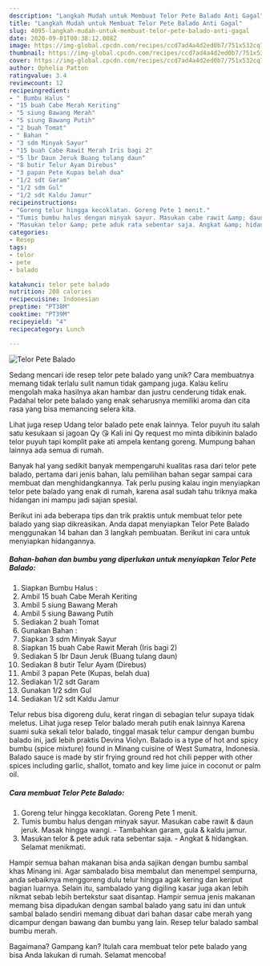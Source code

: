 ```yaml
---
description: "Langkah Mudah untuk Membuat Telor Pete Balado Anti Gagal"
title: "Langkah Mudah untuk Membuat Telor Pete Balado Anti Gagal"
slug: 4095-langkah-mudah-untuk-membuat-telor-pete-balado-anti-gagal
date: 2020-09-01T00:38:12.008Z
image: https://img-global.cpcdn.com/recipes/ccd7ad4a4d2ed0b7/751x532cq70/telor-pete-balado-foto-resep-utama.jpg
thumbnail: https://img-global.cpcdn.com/recipes/ccd7ad4a4d2ed0b7/751x532cq70/telor-pete-balado-foto-resep-utama.jpg
cover: https://img-global.cpcdn.com/recipes/ccd7ad4a4d2ed0b7/751x532cq70/telor-pete-balado-foto-resep-utama.jpg
author: Ophelia Patton
ratingvalue: 3.4
reviewcount: 12
recipeingredient:
- " Bumbu Halus "
- "15 buah Cabe Merah Keriting"
- "5 siung Bawang Merah"
- "5 siung Bawang Putih"
- "2 buah Tomat"
- " Bahan "
- "3 sdm Minyak Sayur"
- "15 buah Cabe Rawit Merah Iris bagi 2"
- "5 lbr Daun Jeruk Buang tulang daun"
- "8 butir Telur Ayam Direbus"
- "3 papan Pete Kupas belah dua"
- "1/2 sdt Garam"
- "1/2 sdm Gul"
- "1/2 sdt Kaldu Jamur"
recipeinstructions:
- "Goreng telur hingga kecoklatan. Goreng Pete 1 menit."
- "Tumis bumbu halus dengan minyak sayur. Masukan cabe rawit &amp; daun jeruk. Masak hingga wangi. Tambahkan garam, gula &amp; kaldu jamur."
- "Masukan telor &amp; pete aduk rata sebentar saja. Angkat &amp; hidangkan. Selamat menikmati."
categories:
- Resep
tags:
- telor
- pete
- balado

katakunci: telor pete balado 
nutrition: 208 calories
recipecuisine: Indonesian
preptime: "PT38M"
cooktime: "PT39M"
recipeyield: "4"
recipecategory: Lunch

---
```



![Telor Pete Balado](https://img-global.cpcdn.com/recipes/ccd7ad4a4d2ed0b7/751x532cq70/telor-pete-balado-foto-resep-utama.jpg)

Sedang mencari ide resep telor pete balado yang unik? Cara membuatnya memang tidak terlalu sulit namun tidak gampang juga. Kalau keliru mengolah maka hasilnya akan hambar dan justru cenderung tidak enak. Padahal telor pete balado yang enak seharusnya memiliki aroma dan cita rasa yang bisa memancing selera kita.

Lihat juga resep Udang telor balado pete enak lainnya. Telor puyuh itu salah satu kesukaan si jagoan Qy 😘 Kali ini Qy request mo minta dibikinin balado telor puyuh tapi komplit pake ati ampela kentang goreng. Mumpung bahan lainnya ada semua di rumah.

Banyak hal yang sedikit banyak mempengaruhi kualitas rasa dari telor pete balado, pertama dari jenis bahan, lalu pemilihan bahan segar sampai cara membuat dan menghidangkannya. Tak perlu pusing kalau ingin menyiapkan telor pete balado yang enak di rumah, karena asal sudah tahu triknya maka hidangan ini mampu jadi sajian spesial.


Berikut ini ada beberapa tips dan trik praktis untuk membuat telor pete balado yang siap dikreasikan. Anda dapat menyiapkan Telor Pete Balado menggunakan 14 bahan dan 3 langkah pembuatan. Berikut ini cara untuk menyiapkan hidangannya.

<!--inarticleads1-->

##### Bahan-bahan dan bumbu yang diperlukan untuk menyiapkan Telor Pete Balado:

1. Siapkan  Bumbu Halus :
1. Ambil 15 buah Cabe Merah Keriting
1. Ambil 5 siung Bawang Merah
1. Ambil 5 siung Bawang Putih
1. Sediakan 2 buah Tomat
1. Gunakan  Bahan :
1. Siapkan 3 sdm Minyak Sayur
1. Siapkan 15 buah Cabe Rawit Merah (Iris bagi 2)
1. Sediakan 5 lbr Daun Jeruk (Buang tulang daun)
1. Sediakan 8 butir Telur Ayam (Direbus)
1. Ambil 3 papan Pete (Kupas, belah dua)
1. Sediakan 1/2 sdt Garam
1. Gunakan 1/2 sdm Gul
1. Sediakan 1/2 sdt Kaldu Jamur


Telur rebus bisa digoreng dulu, kerat ringan di sebagian telur supaya tidak meletus. Lihat juga resep Telor balado merah putih enak lainnya Karena suami suka sekali telor balado, tinggal masak telur campur dengan bumbu balado ini, jadi lebih praktis Devina Violyn. Balado is a type of hot and spicy bumbu (spice mixture) found in Minang cuisine of West Sumatra, Indonesia. Balado sauce is made by stir frying ground red hot chili pepper with other spices including garlic, shallot, tomato and key lime juice in coconut or palm oil. 

<!--inarticleads2-->

##### Cara membuat Telor Pete Balado:

1. Goreng telur hingga kecoklatan. Goreng Pete 1 menit.
1. Tumis bumbu halus dengan minyak sayur. Masukan cabe rawit &amp; daun jeruk. Masak hingga wangi. - Tambahkan garam, gula &amp; kaldu jamur.
1. Masukan telor &amp; pete aduk rata sebentar saja. - Angkat &amp; hidangkan. Selamat menikmati.


Hampir semua bahan makanan bisa anda sajikan dengan bumbu sambal khas Minang ini. Agar sambalado bisa membalut dan menempel sempurna, anda sebaiknya menggoreng dulu telur hingga agak kering dan keriput bagian luarnya. Selain itu, sambalado yang digiling kasar juga akan lebih nikmat sebab lebih bertekstur saat disantap. Hampir semua jenis makanan memang bisa dipadukan dengan sambal balado yang satu ini dan untuk sambal balado sendiri memang dibuat dari bahan dasar cabe merah yang dicampur dengan bawang dan bumbu yang lain. Resep telur balado sambal bumbu merah. 

Bagaimana? Gampang kan? Itulah cara membuat telor pete balado yang bisa Anda lakukan di rumah. Selamat mencoba!
